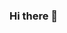 ### Hi there 👋

<!--
**jolear/jolear** is a ✨ _special_ ✨ repository because its `README.md` (this file) appears on your GitHub profile.

Here are some ideas to get you started:

- 🔭 I’m currently working on projects for my MIT course in Cloud and DevOps
- 😄 Pronouns: She/Her
-->
